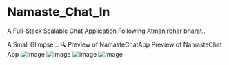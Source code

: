 # Namaste_Chat_In
A Full-Stack Scalable Chat Application Following Atmanirbhar bharat..

A Small Glimpse ..
🔍 Preview of NamasteChatApp
 Preview of NamasteChat App
![image](https://github.com/user-attachments/assets/0ee17d47-0ad1-4aa8-b1e9-2f40d1b78cd0)
![image](https://github.com/user-attachments/assets/3c9841f5-4bc9-410e-8cdb-743a8c9b3024)
![image](https://github.com/user-attachments/assets/54b192c8-30d3-42eb-9bf5-2a4ad3c79490)
![image](https://github.com/user-attachments/assets/2db1eb66-5fd5-48d5-9eb5-587265d83727)





